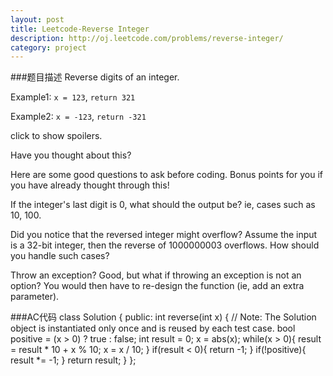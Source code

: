 ```yaml
---
layout: post
title: Leetcode-Reverse Integer 
description: http://oj.leetcode.com/problems/reverse-integer/
category: project
---
```

###题目描述
Reverse digits of an integer.

Example1: `x = 123`, `return 321`

Example2: `x = -123`, `return -321`

click to show spoilers.

Have you thought about this?

Here are some good questions to ask before coding. Bonus points for you if you have already thought through this!

If the integer's last digit is 0, what should the output be? ie, cases such as 10, 100.

Did you notice that the reversed integer might overflow? Assume the input is a 32-bit integer, then the reverse of 1000000003 overflows. How should you handle such cases?

Throw an exception? Good, but what if throwing an exception is not an option? You would then have to re-design the function (ie, add an extra parameter).

###AC代码
		class Solution {
		    public: int reverse(int x) {
			// Note: The Solution object is instantiated only once and is reused by each test case.
			bool positive = (x > 0) ? true : false;
			int result = 0;
			x = abs(x);
			while(x > 0){
			    result = result * 10 + x % 10;
			    x = x / 10;
			}
			if(result < 0){
			    return -1;
			}
			if(!positive){
			    result *= -1;
			}
			return result;
		    }
		};

